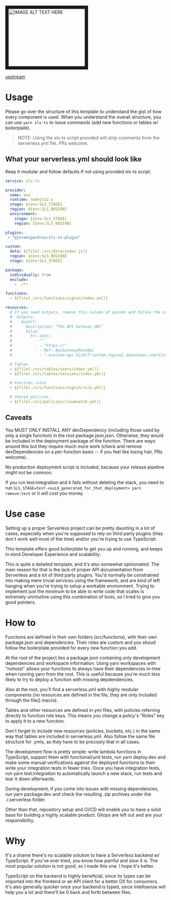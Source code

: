 <a href="http://www.youtube.com/watch?feature=player_embedded&v=ZBjWcbmlzXY
" target="_blank"><img src="http://img.youtube.com/vi/ZBjWcbmlzXY/0.jpg"
alt="IMAGE ALT TEXT HERE" width="240" height="180" border="10" /></a>

[upstream](https://github.com/jeremigendron/sls-ts-template)

# Usage
Please go over the structure of this template to understand the gist of how every component is used.
When you understand the overall structure, you can use `yarn sls-ts` to issue commands (add new functions or tables w/ boilerplate).

> NOTE: Using the sls-ts script provided will strip comments from the serverless.yml file. PRs welcome.

## What your serverless.yml should look like

Keep it modular and follow defaults if not using provided sls-ts script.

```yml
service: sls-ts

provider:
  name: aws
  runtime: nodejs12.x
  stage: ${env:SLS_STAGE}
  region: ${env:SLS_REGION}
  environment:
    stage: ${env:SLS_STAGE}
    region: ${env:SLS_REGION}

plugins:
 - "@jeremigendron/sls-ts-plugin"

custom:
  data: ${file(./src/data/index.js)}
  region: ${env:SLS_REGION}
  stage: ${env:SLS_STAGE}

package:
  individually: true
  exclude:
    - ./**

functions:
  - ${file(./src/functions/signin/index.yml)}

resources:
  # If you need outputs, remove this column of pounds and follow the structure
  #- Outputs:
  #    ApiUrl:
  #      Description: "The API Gateway URL"
  #      Value:
  #        Fn::Join:
  #          - ""
  #          - - "https://"
  #            - Ref: ApiGatewayRestApi
  #            - ".execute-api.${self:custom.region}.amazonaws.com/${self:custom.stage}"

  # Tables
  - ${file(./src/tables/users/index.yml)}
  - ${file(./src/tables/sessions/index.yml)}

  # Function roles
  - ${file(./src/functions/signin/role.yml)}

  # Shared policies
  - ${file(./src/policies/cloudwatch.yml)}
```

## Caveats
You MUST ONLY INSTALL ANY devDependency (including those used by only a single function) in the root package.json.json. Otherwise, they would be included in the deployment package of the function. There are ways around this but they require much more work (check and remove devDependencies on a per-function basis -- if you feel like losing hair, PRs welcome).

No production deployment script is included, because your release pipeline might not be common.

If you run test:integration and it fails without deleting the stack, you need to run `SLS_STAGE=test-<uuid_generated_for_that_deployment> yarn remove:test` or it will cost you money.

# Use case
Setting up a proper Serverless project can be pretty daunting in a lot of cases, especially when you're supposed to rely on third party plugins (they don't work well most of the time) and/or you're trying to use TypeScript.

This template offers good boilerplate to get you up and running, and keeps in mind Developer Experience and scalability.

This is quite a detailed template, and it's also somewhat opinionated. The main reason for that is the lack of proper API documentation from Serverless and a lot of third party plugins. You'd normally be constrained into making mere trivial services using the framework, and are kind of left hanging when you're trying to setup a workable environment. Trying to implement just the minimum to be able to write code that scales is extremely unintuitive using this combination of tools, so I tried to give you good pointers.

# How to
Functions are defined in their own folders (src/functions), with their own package.json and dependencies. Their roles are custom and you shoud follow the boilerplate provided for every new function you add.

At the root of the project lies a package.json containing only development dependencies and workspace information. Using yarn workspaces with "nohoist" allows your functions to always have their dependencies in-tree when running yarn from the root. This is useful because you're much less likely to try to deploy a function with missing depdendencies.

Also at the root, you'll find a serverless.yml with highly modular components (no resources are defined in the file, they are only included through the file() macro).

Tables and other resources are defined in yml files, with policies referring directly to function role keys. This means you change a policy's "Roles" key to apply it to a new function.

Don't forget to include new resources (policies, buckets, etc.) in the same way that tables are included in serverless.yml. Also follow the same file structure for .ymls, as they have to be precisely that in all cases.

The development flow is pretty simple: write lambda functions in TypeScript, support them with functional/unit tests, run yarn deploy:dev and make some manual verifications against the deployed functions to then write your integration tests in fewer tries. Once you have integration tests, run yarn test:integration to automatically launch a new stack, run tests and tear it down afterwards.

During development, if you come into issues with missing dependencies, run yarn package:dev and check the resulting .zip archives under the ./.serverless folder.

Other than that, repository setup and CI/CD will enable you to have a solid base for building a highly scalable product. Gitops are left out and are your responsibility.

# Why
It's a shame there's no scalable solution to have a Serverless backend w/ TypeScript. If you've ever tried, you know how painful and slow it is. The most popular solution is not good, so I made this one. I hope it's better.

TypeScript on the backend is highly beneficial, since its types can be imported into the frontend or an API client for a better DX for consumers. It's also generally quicker once your backend is typed, since intellisense will help you a lot and there'll be 0 back and forth between files.